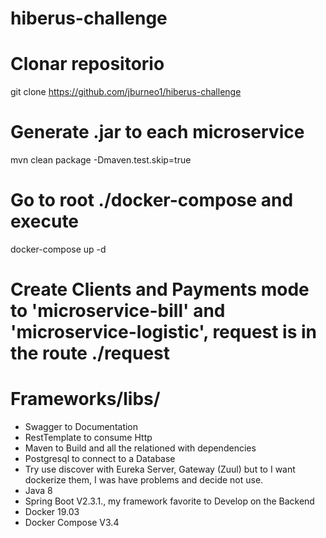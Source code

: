 # hiberus-challenge

# Clonar repositorio
git clone https://github.com/jburneo1/hiberus-challenge

# Generate .jar to each microservice
mvn clean package -Dmaven.test.skip=true

# Go to root  ./docker-compose and execute
docker-compose up -d

# Create Clients and Payments mode to  'microservice-bill' and 'microservice-logistic', request is in the route ./request

# Frameworks/libs/
- Swagger to Documentation
- RestTemplate to consume Http
- Maven to Build and all the relationed with dependencies
- Postgresql to connect to a Database
- Try use discover with Eureka Server, Gateway (Zuul) but to I want dockerize them, I was have problems and decide not use.
- Java 8
- Spring Boot V2.3.1., my framework favorite to Develop on the Backend 
- Docker 19.03
- Docker Compose V3.4